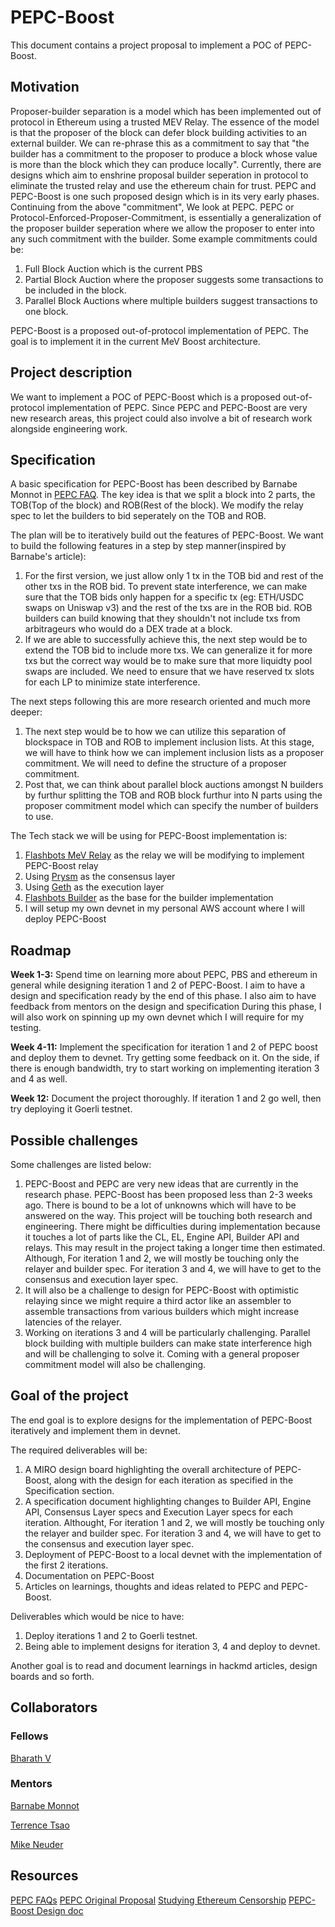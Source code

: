 # PEPC-Boost

This document contains a project proposal to implement a POC of PEPC-Boost.  

## Motivation

Proposer-builder separation is a model which has been implemented out of protocol in Ethereum using a trusted MEV Relay. The essence of the model is that the proposer of the block can defer block building activities to an external builder. We can re-phrase this as a commitment to say that "the builder has a commitment to the proposer to produce a block whose value is more than the block which they can produce locally".
Currently, there are designs which aim to enshrine proposal builder seperation in protocol to eliminate the trusted relay and use the ethereum chain for trust. PEPC and PEPC-Boost is one such proposed design which is in its very early phases.
Continuing from the above "commitment", We look at PEPC. PEPC or Protocol-Enforced-Proposer-Commitment, is essentially a generalization of the proposer builder seperation where we allow the proposer to enter into any such commitment with the builder. Some example commitments could be:
1. Full Block Auction which is the current PBS
2. Partial Block Auction where the proposer suggests some transactions to be included in the block. 
3. Parallel Block Auctions where multiple builders suggest transactions to one block.

PEPC-Boost is a proposed out-of-protocol implementation of PEPC. The goal is to implement it in the current MeV Boost architecture.

## Project description

We want to implement a POC of PEPC-Boost which is a proposed out-of-protocol implementation of PEPC. Since PEPC and PEPC-Boost are very new research areas, this project could also involve a bit of research work alongside engineering work.

## Specification

A basic specification for PEPC-Boost has been described by Barnabe Monnot in [PEPC FAQ](https://efdn.notion.site/PEPC-FAQ-0787ba2f77e14efba771ff2d903d67e4#a2d2d17abe90414e88d667ad10d91afe).
The key idea is that we split a block into 2 parts, the TOB(Top of the block) and ROB(Rest of the block). We modify the relay spec to let the builders to bid seperately on the TOB and ROB.

The plan will be to iteratively build out the features of PEPC-Boost. We want to build the following features in a step by step manner(inspired by Barnabe's article):
1. For the first version, we just allow only 1 tx in the TOB bid and rest of the other txs in the ROB bid. To prevent state interference, we can make sure that the TOB bids only happen for a specific tx (eg: ETH/USDC swaps on Uniswap v3) and the rest of the txs are in the ROB bid. ROB builders can build knowing that they shouldn't not include txs from arbitrageurs who would do a DEX trade at a block.
2. If we are able to successfully achieve this, the next step would be to extend the TOB bid to include more txs. We can generalize it for more txs but the correct way would be to make sure that more liquidty pool swaps are included. We need to ensure that we have reserved tx slots for each LP to minimize state interference.

The next steps following this are more research oriented and much more deeper:
1. The next step would be to how we can utilize this separation of blockspace in TOB and ROB to implement inclusion lists. At this stage, we will have to think how we can implement inclusion lists as a proposer commitment. We will need to define the structure of a proposer commitment.
2. Post that, we can think about parallel block auctions amongst N builders by furthur splitting the TOB and ROB block furthur into N parts using the proposer commitment model which can specify the number of builders to use.


The Tech stack we will be using for PEPC-Boost implementation is:
1. [Flashbots MeV Relay](https://github.com/flashbots/mev-boost-relay) as the relay we will be modifying to implement PEPC-Boost relay
2. Using [Prysm](https://github.com/prysmaticlabs/prysm) as the consensus layer
3. Using [Geth](https://github.com/ethereum/go-ethereum) as the execution layer
4. [Flashbots Builder](https://github.com/flashbots/builder) as the base for the builder implementation 
5. I will setup my own devnet in my personal AWS account where I will deploy PEPC-Boost

## Roadmap

**Week 1-3:**
Spend time on learning more about PEPC, PBS and ethereum in general while designing iteration 1 and 2 of PEPC-Boost. I aim to have a design and specification ready by the end of this phase. I also aim to have feedback from mentors on the design and specification
During this phase, I will also work on spinning up my own devnet which I will require for my testing.

**Week 4-11:**
Implement the specification for iteration 1 and 2 of PEPC boost and deploy them to devnet. Try getting some feedback on it. On the side, if there is enough bandwidth, try to start working on implementing iteration 3 and 4 as well.

**Week 12:**
Document the project thoroughly. If iteration 1 and 2 go well, then try deploying it Goerli testnet.

## Possible challenges

Some challenges are listed below: 

1. PEPC-Boost and PEPC are very new ideas that are currently in the research phase. PEPC-Boost has been proposed less than 2-3 weeks ago. There is bound to be a lot of unknowns which will have to be answered on the way. This project will be touching both research and engineering. There might be difficulties during implementation because it touches a lot of parts like the CL, EL, Engine API, Builder API and relays. This may result in the project taking a longer time then estimated. Although, For iteration 1 and 2, we will mostly be touching only the relayer and builder spec. For iteration 3 and 4, we will have to get to the consensus and execution layer spec.
2. It will also be a challenge to design for PEPC-Boost with optimistic relaying since we might require a third actor like an assembler to assemble transactions from various builders which might increase latencies of the relayer.
3. Working on iterations 3 and 4 will be particularly challenging. Parallel block building with multiple builders can make state interference high and will be challenging to solve it. Coming with a general proposer commitment model will also be challenging. 

## Goal of the project
The end goal is to explore designs for the implementation of PEPC-Boost iteratively and implement them in devnet.

The required deliverables will be:
1. A MIRO design board highlighting the overall architecture of PEPC-Boost, along with the design for each iteration as specified in the Specification section.
2. A specification document highlighting changes to Builder API, Engine API, Consensus Layer specs and Execution Layer specs for each iteration. Althought, For iteration 1 and 2, we will mostly be touching only the relayer and builder spec. For iteration 3 and 4, we will have to get to the consensus and execution layer spec.
3. Deployment of PEPC-Boost to a local devnet with the implementation of the first 2 iterations.
4. Documentation on PEPC-Boost
5. Articles on learnings, thoughts and ideas related to PEPC and PEPC-Boost. 

Deliverables which would be nice to have:
1. Deploy iterations 1 and 2 to Goerli testnet.
2. Being able to implement designs for iteration 3, 4 and deploy to devnet.

Another goal is to read and document learnings in hackmd articles, design boards and so forth.

## Collaborators

### Fellows 
[Bharath V](https://github.com/bharath-123)

### Mentors

[Barnabe Monnot](https://github.com/barnabemonnot) 

[Terrence Tsao](https://github.com/terencechain)

[Mike Neuder](https://github.com/michaelneuder)

## Resources

[PEPC FAQs](https://efdn.notion.site/PEPC-FAQ-0787ba2f77e14efba771ff2d903d67e4#a2d2d17abe90414e88d667ad10d91afe)
[PEPC Original Proposal](https://ethresear.ch/t/unbundling-pbs-towards-protocol-enforced-proposer-commitments-pepc/13879?u=barnabe)
[Studying Ethereum Censorship](https://hackmd.io/@oLeaCeNDTl-O01HPNj9_sw/B1-3hBojh)
[PEPC-Boost Design doc](https://docs.google.com/document/d/1wa4J48lYqgnFz3JbCIrR97LIX7S5Z5_SjPG2ZTZQUgE/edit)

